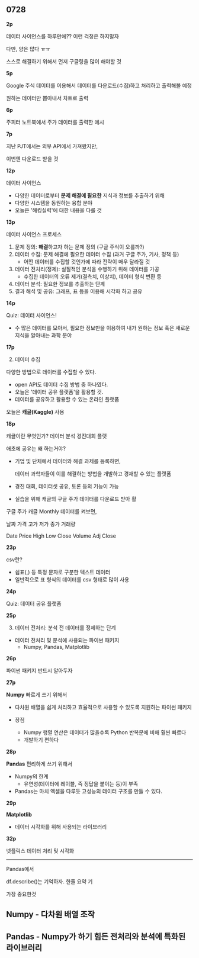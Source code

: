 ## 0728



**2p**

데이터 사이언스를 하루만에?? 이런 걱정은 하지말자

다만, 양은 많다 ㅠㅠ 

스스로 해결하기 위해서 먼저 구글링을 많이 해야할 것



**5p**

Google 주식 데이터를 이용해서 데이터를 다운로드(수집)하고 처리하고 출력해볼 예정

원하는 데이터만 뽑아내서 차트로 출력



**6p**

주피터 노트북에서 주가 데이터를 출력한 예시



**7p**

지난 PJT에서는 외부 API에서 가져왔지만,

이번엔 다운로드 받을 것



**12p**

데이터 사이언스

- 다양한 데이터로부터 **문제 해결에 필요한** 지식과 정보를 추출하기 위해
- 다양한 시스템을 동원하는 융합 분야
- 오늘은 '해킹실력'에 대한 내용을 다룰 것



**13p**

데이터 사이언스 프로세스

1. 문제 정의: **해결**하고자 하는 문제 정의 (구글 주식이 오를까?)
2. 데이터 수집: 문제 해결에 필요한 데이터 수집 (과거 구글 주가, 기사, 정책 등)
   - 어떤 데이터를 수집할 것인가에 따라 전략이 매우 달라질 것
3. 데이터 전처리(정제): 실질적인 분석을 수행하기 위해 데이터를 가공
   - 수집한 데이터의 오류 제거(결측치, 이상치), 데이터 형식 변환 등
4. 데이터 분석: 필요한 정보를 추출하는 단계
5. 결과 해석 및 공유: 그래프, 표 등을 이용해 시각화 하고 공유



**14p**

Quiz: 데이터 사이언스!

- 수 많은 데이터를 모아서, 필요한 정보만을 이용하여 내가 원하는 정보 혹은 새로운 지식을 알아내는 과학 분야



**17p**

2. 데이터 수집

다양한 방법으로 데이터를 수집할 수 있다.

- open API도 데이터 수집 방법 중 하나였다.
- 오늘은 '데이터 공유 플랫폼'을 활용할 것.
- 데이터를 공유하고 활용할 수 있는 온라인 플랫폼

오늘은 **캐글(Kaggle)** 사용



**18p**

캐글이란 무엇인가? 데이터 분석 경진대회 플랫

애초에 공유는 왜 하는거야?

- 기업 및 단체에서 데이터와 해결 과제를 등록하면,

  데이터 과학자들이 이를 해결하는 방법을 개발하고 경재할 수 있는 플랫폼

- 경진 대회, 데이터셋 공유, 토론 등의 기능이 가능

- 실습을 위해 캐글의 구글 주가 데이터를 다운로드 받아 활



구글 주가 캐글 Monthly 데이터를 켜보면,

날짜     가격     고가    저가    종가     거래량

Date	Price	High	Low	Close	Volume	Adj Close



**23p**

csv란?

- 쉼표(,) 등 특정 문자로 구분한 텍스트 데이터
- 일반적으로 표 형식의 데이터를 csv 형태로 많이 사용



**24p**

Quiz: 데이터 공유 플랫폼



**25p**

3. 데이터 전처리: 분석 전 데이터를 정제하는 단계

- 데이터 전처리 및 분석에 사용되는 파이썬 패키지
  - Numpy, Pandas, Matplotlib



**26p**

파이썬 패키지 반드시 알아두자



**27p**

**Numpy** 빠르게 쓰기 위해서

- 다차원 배열을 쉽게 처리하고 효율적으로 사용할 수 있도록 지원하는 파이썬 패키지

- 장점

  - Numpy 행렬 연산은 데이터가 많을수록 Python 반복문에 비해 훨씬 빠르다
  - 개발하기 편하다

  

**28p**

**Pandas** 편리하게 쓰기 위해서

- Numpy의 한계
  - 유연성(데이터에 레이블, 즉 정답을 붙이는 등)이 부족
- Pandas는 마치 엑셀을 다루듯 고성능의 데이터 구조를 만들 수 있다.



**29p**

**Matplotlib**

- 데이터 시각화를 위해 사용되는 라이브러리



**32p**

넷플릭스 데이터 처리 및 시각화





---



Pandas에서

df.describe()는 기억하자. 한줄 요약 기





가장 중요한것

## Numpy - 다차원 배열 조작

## Pandas - Numpy가 하기 힘든 전처리와 분석에 특화된 라이브러리





